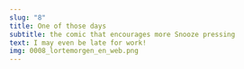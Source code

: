 ```yaml
---
slug: "8"
title: One of those days
subtitle: the comic that encourages more Snooze pressing
text: I may even be late for work!
img: 0008_lortemorgen_en_web.png
---
```

